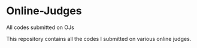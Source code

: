 # Online-Judges
All codes submitted on OJs

This repository contains all the codes I submitted on various online judges.
